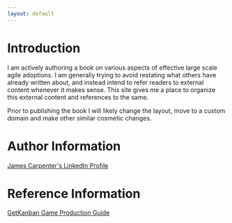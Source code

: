 ```yaml
---
layout: default
---
```


# Introduction

I am actively authoring a book on various aspects of effective large scale agile adoptions. I am generally trying to avoid restating what others have already written about, and instead intend to refer readers to external content whenever it makes sense. This site gives me a place to organize this external
content and references to the same.

Prior to publishing the book I will likely change the layout, move to a custom domain and make other similar cosmetic changes.

# Author Information

[James Carpenter's LinkedIn Profile](https://www.linkedin.com/in/jamescarpenter1/)

# Reference Information

[GetKanban Game Production Guide](reference_info/GetKanbanProductionGuide)
